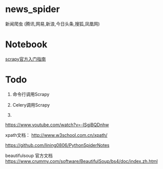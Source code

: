 # news_spider
新闻爬虫 (腾讯,网易,新浪,今日头条,搜狐,凤凰网)


# Notebook
[scrapy官方入门指南](http://scrapy-chs.readthedocs.io/zh_CN/latest/intro/tutorial.html)

# Todo 
1. 命令行调用Scrapy
2. Celery调用Scrapy

3.
https://www.youtube.com/watch?v=-ISgjBQDnhw


xpath文档： http://www.w3school.com.cn/xpath/

https://github.com/lining0806/PythonSpiderNotes

beautifulsoup 官方文档 https://www.crummy.com/software/BeautifulSoup/bs4/doc/index.zh.html